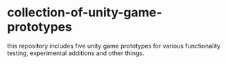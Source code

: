# collection-of-unity-game-prototypes

this repository includes five unity game prototypes for various functionality testing, experimental additions and other things.
